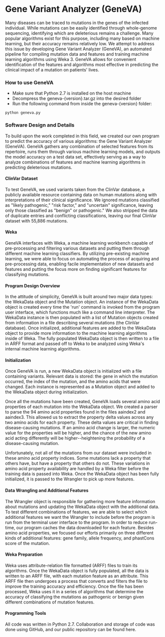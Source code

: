 # Gene Variant Analyzer (GeneVA)

Many diseases can be traced to mutations in the genes of the infected individual. While mutations can be easily identified through whole-genome sequencing, identifying which are deleterious remains a challenge. Many popular algorithms exist for this purpose, including many based on machine learning, but their accuracy remains relatively low. We attempt to address this issue by developing Gene Variant Analyzer (GeneVA), an automated pipeline for compiling mutation data and features and training machine learning algorithms using Weka 3. GeneVA allows for convenient identification of the features and algorithms most effective in predicting the clinical impact of a mutation on patients' lives.

### How to use GeneVA

- Make sure that Python 2.7 is installed on the host machine
- Decompress the geneva-{version}.tar.gz into the desired folder
- Run the following command from inside the geneva-{version} folder:

`python geneva.py`

### Software Design and Details
To build upon the work completed in this field, we created our own program to predict the accuracy of various algorithms: the Gene Variant Analyzer (GeneVA). GeneVA gathers any combination of selected features from its repertoire, runs them through various machine learning models, and outputs the model accuracy on a test data set, effectively serving as a way to analyze combinations of features and machine learning algorithms in predicting deleterious mutations.

#### ClinVar Dataset
To test GeneVA, we used variants taken from the ClinVar database, a publicly available resource containing data on human mutations along with interpretations of their clinical significance. We ignored mutations classified as "likely pathogenic," "risk factor," and "uncertain" significance, leaving only those classified as "benign" or pathogenic." We also stripped the data of duplicate entries and conflicting classifications, leaving our final ClinVar dataset with 55,886 mutations.

#### Weka
GeneVA interfaces with Weka, a machine learning workbench capable of pre-processing and filtering various datasets and putting them through different machine learning classifiers. By utilizing pre-existing machine learning, we were able to focus on automating the process of acquiring and pre-processing data, enabling facile implementation of new datasets and features and putting the focus more on finding significant features for classifying mutations.

#### Program Design Overview
In the attitude of simplicity, GeneVA is built around two major data types: the WekaData object and the Mutation object. An instance of the WekaData object is created every time the 'run' command is invoked from the program user interface, which functions much like a command line interpreter. The WekaData instance is then populated with a list of Mutation objects created from information in a file describing several mutations (the ClinVar database). Once initialized, additional features are added to the WekaData object to provide more information to the machine learning algorithms inside of Weka. The fully populated WekaData object is then written to a file in ARFF format and passed off to Weka to be analyzed using Weka's internal machine learning algorithms.

#### Initialization
Once GeneVA is run, a new WekaData object is initialized with a file containing variants. Relevant data is stored: the gene in which the mutation occurred, the index of the mutation, and the amino acids that were changed.  Each instance is represented as a Mutation object and added to the WekaData object during initialization.

Once all the mutations have been created, GeneVA loads several amino acid properties of each mutation into the WekaData object. We created a parser to parse the 94 amino acid properties found in the files aaindex2 and aaindex3. This allowed us to extract the property delta values across any two amino acids for each property. These delta values are critical in finding disease-causing mutations. If an amino acid change is larger, the numeric value for the properties will be higher, and the chance of the new amino acid acting differently will be higher--heightening the probability of a disease-causing mutation.

Unfortunately, not all of the mutations from our dataset were included in these amino acid property indices. Some mutations lack a property that others have, but have a property that others do not. These variations in amino acid property availability are handled by a Weka filter before the training data is passed into Weka. Once the WekaData object has been fully initialized, it is passed to the Wrangler to pick up more features.

#### Data Wrangling and Additional Features
The Wrangler object is responsible for gathering more feature information about mutations and updating the WekaData object with the additional data. To test different combinations of features, we are able to select which additional features we want the Wrangler to include before the program is run from the terminal user interface to the program. In order to reduce run-time, our program caches the data downloaded for each feature. Besides amino acid properties, we focused our efforts primarily on three different kinds of additional features: gene family, allele frequency, and phastCons score of the mutation. 

#### Weka Preparation
Weka uses attribute-relation file formatted (ARFF) files to train its algorithms. Once the WekaData object is fully populated, all the data is written to an ARFF file, with each mutation feature as an attribute. This ARFF file then undergoes a process that converts and filters the file to improve the training accuracy and efficiency. Once the file has been processed, Weka uses it in a series of algorithms that determine the accuracy of classifying the mutations as pathogenic or benign given different combinations of mutation features. 

#### Programming Tools
All code was written in Python 2.7. Collaboration and storage of code was done using GitHub, and our public repository can be found here.